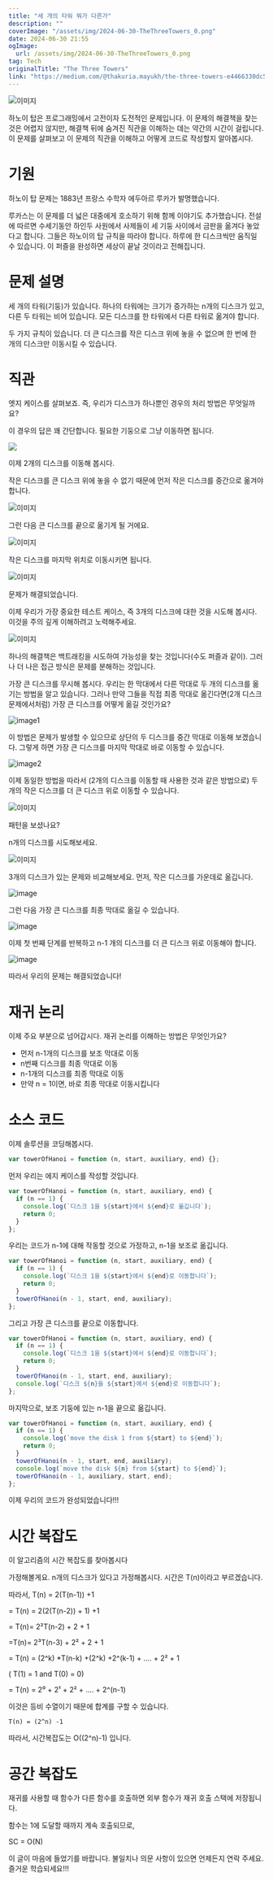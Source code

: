 ```yaml
---
title: "세 개의 타워 뭐가 다른가"
description: ""
coverImage: "/assets/img/2024-06-30-TheThreeTowers_0.png"
date: 2024-06-30 21:55
ogImage:
  url: /assets/img/2024-06-30-TheThreeTowers_0.png
tag: Tech
originalTitle: "The Three Towers"
link: "https://medium.com/@thakuria.mayukh/the-three-towers-e4466330dc5c"
---
```


![이미지](/assets/img/2024-06-30-TheThreeTowers_0.png)

하노이 탑은 프로그래밍에서 고전이자 도전적인 문제입니다. 이 문제의 해결책을 찾는 것은 어렵지 않지만, 해결책 뒤에 숨겨진 직관을 이해하는 데는 약간의 시간이 걸립니다. 이 문제를 살펴보고 이 문제의 직관을 이해하고 어떻게 코드로 작성할지 알아봅시다.

# 기원

하노이 탑 문제는 1883년 프랑스 수학자 에두아르 루카가 발명했습니다.

<div class="content-ad"></div>

루카스는 이 문제를 더 넓은 대중에게 호소하기 위해 함께 이야기도 추가했습니다. 전설에 따르면 수세기동안 하인두 사원에서 사제들이 세 기둥 사이에서 금판을 옮겨다 놓았다고 합니다. 그들은 하노이의 탑 규칙을 따라야 합니다. 하루에 한 디스크씩만 움직일 수 있습니다. 이 퍼즐을 완성하면 세상이 끝날 것이라고 전해집니다.

# 문제 설명

세 개의 타워(기둥)가 있습니다. 하나의 타워에는 크기가 증가하는 n개의 디스크가 있고, 다른 두 타워는 비어 있습니다. 모든 디스크를 한 타워에서 다른 타워로 옮겨야 합니다.

두 가지 규칙이 있습니다. 더 큰 디스크를 작은 디스크 위에 놓을 수 없으며 한 번에 한 개의 디스크만 이동시킬 수 있습니다.

<div class="content-ad"></div>

# 직관

엣지 케이스를 살펴보죠. 즉, 우리가 디스크가 하나뿐인 경우의 처리 방법은 무엇일까요?

이 경우의 답은 꽤 간단합니다. 필요한 기둥으로 그냥 이동하면 됩니다.

<img src="/assets/img/2024-06-30-TheThreeTowers_1.png" />

<div class="content-ad"></div>

이제 2개의 디스크를 이동해 봅시다.

작은 디스크를 큰 디스크 위에 놓을 수 없기 때문에 먼저 작은 디스크를 중간으로 옮겨야 합니다.

![이미지](/assets/img/2024-06-30-TheThreeTowers_2.png)

그런 다음 큰 디스크를 끝으로 옮기게 될 거에요.

<div class="content-ad"></div>

![이미지](/assets/img/2024-06-30-TheThreeTowers_3.png)

작은 디스크를 마지막 위치로 이동시키면 됩니다.

![이미지](/assets/img/2024-06-30-TheThreeTowers_4.png)

문제가 해결되었습니다.

<div class="content-ad"></div>

이제 우리가 가장 중요한 테스트 케이스, 즉 3개의 디스크에 대한 것을 시도해 봅시다. 이것을 주의 깊게 이해하려고 노력해주세요.

![이미지](/assets/img/2024-06-30-TheThreeTowers_5.png)

하나의 해결책은 백트래킹을 시도하여 가능성을 찾는 것입니다(수도 퍼즐과 같이). 그러나 더 나은 접근 방식은 문제를 분해하는 것입니다.

가장 큰 디스크를 무시해 봅시다. 우리는 한 막대에서 다른 막대로 두 개의 디스크를 옮기는 방법을 알고 있습니다. 그러나 만약 그들을 직접 최종 막대로 옮긴다면(2개 디스크 문제에서처럼) 가장 큰 디스크를 어떻게 옮길 것인가요?

<div class="content-ad"></div>

![image1](/assets/img/2024-06-30-TheThreeTowers_6.png)

이 방법은 문제가 발생할 수 있으므로 상단의 두 디스크를 중간 막대로 이동해 보겠습니다. 그렇게 하면 가장 큰 디스크를 마지막 막대로 바로 이동할 수 있습니다.

![image2](/assets/img/2024-06-30-TheThreeTowers_7.png)

이제 동일한 방법을 따라서 (2개의 디스크를 이동할 때 사용한 것과 같은 방법으로) 두 개의 작은 디스크를 더 큰 디스크 위로 이동할 수 있습니다.

<div class="content-ad"></div>

![이미지](/assets/img/2024-06-30-TheThreeTowers_8.png)

패턴을 보셨나요?

n개의 디스크를 시도해보세요.

![이미지](/assets/img/2024-06-30-TheThreeTowers_9.png)

<div class="content-ad"></div>

3개의 디스크가 있는 문제와 비교해보세요. 먼저, 작은 디스크를 가운데로 옮깁니다.

![image](/assets/img/2024-06-30-TheThreeTowers_10.png)

그런 다음 가장 큰 디스크를 최종 막대로 옮길 수 있습니다.

![image](/assets/img/2024-06-30-TheThreeTowers_11.png)

<div class="content-ad"></div>

이제 첫 번째 단계를 반복하고 n-1 개의 디스크를 더 큰 디스크 위로 이동해야 합니다.

![image](/assets/img/2024-06-30-TheThreeTowers_12.png)

따라서 우리의 문제는 해결되었습니다!

# 재귀 논리

<div class="content-ad"></div>

이제 주요 부분으로 넘어갑시다. 재귀 논리를 이해하는 방법은 무엇인가요?

- 먼저 n-1개의 디스크를 보조 막대로 이동
- n번째 디스크를 최종 막대로 이동
- n-1개의 디스크를 최종 막대로 이동
- 만약 n = 1이면, 바로 최종 막대로 이동시킵니다

# 소스 코드

이제 솔루션을 코딩해봅시다.

<div class="content-ad"></div>

```js
var towerOfHanoi = function (n, start, auxiliary, end) {};
```

먼저 우리는 에지 케이스를 작성할 것입니다.

```js
var towerOfHanoi = function (n, start, auxiliary, end) {
  if (n == 1) {
    console.log(`디스크 1을 ${start}에서 ${end}로 옮깁니다`);
    return 0;
  }
};
```

우리는 코드가 n-1에 대해 작동할 것으로 가정하고, n-1을 보조로 옮깁니다.

<div class="content-ad"></div>

```js
var towerOfHanoi = function (n, start, auxiliary, end) {
  if (n == 1) {
    console.log(`디스크 1을 ${start}에서 ${end}로 이동합니다`);
    return 0;
  }
  towerOfHanoi(n - 1, start, end, auxiliary);
};
```

그리고 가장 큰 디스크를 끝으로 이동합니다.

```js
var towerOfHanoi = function (n, start, auxiliary, end) {
  if (n == 1) {
    console.log(`디스크 1을 ${start}에서 ${end}로 이동합니다`);
    return 0;
  }
  towerOfHanoi(n - 1, start, end, auxiliary);
  console.log(`디스크 ${n}을 ${start}에서 ${end}로 이동합니다`);
};
```

마지막으로, 보조 기둥에 있는 n-1을 끝으로 옮깁니다.

<div class="content-ad"></div>

```js
var towerOfHanoi = function (n, start, auxiliary, end) {
  if (n == 1) {
    console.log(`move the disk 1 from ${start} to ${end}`);
    return 0;
  }
  towerOfHanoi(n - 1, start, end, auxiliary);
  console.log(`move the disk ${n} from ${start} to ${end}`);
  towerOfHanoi(n - 1, auxiliary, start, end);
};
```

이제 우리의 코드가 완성되었습니다!!!

# 시간 복잡도

이 알고리즘의 시간 복잡도를 찾아봅시다

<div class="content-ad"></div>

가정해볼게요. n개의 디스크가 있다고 가정해봅시다. 시간은 T(n)이라고 부르겠습니다.

따라서, T(n) = 2(T(n-1)) +1

= T(n) = 2(2(T(n-2)) + 1) +1

= T(n)= 2²T(n-2) + 2 + 1

<div class="content-ad"></div>

=T(n)= 2³T(n-3) + 2² + 2 + 1

= T(n) = (2^k) \*T(n-k) +(2^k) +2^(k-1) + …. + 2² + 1

( T(1) = 1 and T(0) = 0)

= T(n) = 2⁰ + 2¹ + 2² + …. + 2^(n-1)

<div class="content-ad"></div>

이것은 등비 수열이기 때문에 합계를 구할 수 있습니다.

`T(n) = (2^n) -1`

따라서, 시간복잡도는 O((2^n)-1) 입니다.

# 공간 복잡도

<div class="content-ad"></div>

재귀를 사용할 때 함수가 다른 함수를 호출하면 외부 함수가 재귀 호출 스택에 저장됩니다.

함수는 1에 도달할 때까지 계속 호출되므로,

SC = O(N)

이 글이 마음에 들었기를 바랍니다. 불일치나 의문 사항이 있으면 언제든지 연락 주세요. 즐거운 학습되세요!!!
